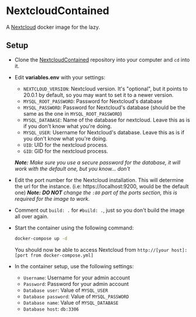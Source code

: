 # NextcloudContained
A [Nextcloud](https://nextcloud.com/) docker image for the lazy.

## Setup
- Clone the [NextcloudContained](https://github.com/TheLastBilly/nextcloudcontained) repository into your computer and `cd` into it.

- Edit **variables.env** with your settings:
    - `NEXTCLOUD_VERSION`: Nextcloud version. It's "optional", but it points to 20.0.1 by default, so you may want to set it to a newer version.
    - `MYSQL_ROOT_PASSWORD`: Password for Nextcloud's database
    - `MYSQL_PASSWORD`: Password for Nextcloud's database (should be the same as the one in `MYSQL_ROOT_PASSWORD`)
    - `MYSQL_DATABASE`: Name of the database for nextcloud. Leave this as is if you don't know what you're doing.
    - `MYSQL_USER`: Username for Nextcloud's database. Leave this as is if you don't know what you're doing.
    - `UID`: UID for the nextcloud process.
    - `GID`: GID for the nextcloud process.

    ***Note:*** *Make sure you use a secure password for the database, it will work with the default one, but you know... don't*

- Edit the port number for the Nextcloud installation. This will determine the url for the instance. (i.e: https://localhost:9200, would be the default one)
***Note:*** ***DO NOT*** *change the `:80` part of the ports section, this is required for the image to work.*

- Comment out `build: .` for `#build: .`, just so you don't build the image all over again.

- Start the container using the following command:
    ```bash
    docker-compose up -d
    ```
    You should now be able to access Nextcloud from `http://[your host]:[port from docker-compose.yml]`

- In the container setup, use the following settings:
    - `Username`: Username for your admin account
    - `Password`: Password for your admin account
    - `Database user`: Value of `MYSQL_USER`
    - `Database password`: Value of `MYSQL_PASSWORD`
    - `Database name`: Value of `MYSQL_DATABASE`
    - `Database host`: `db:3306`